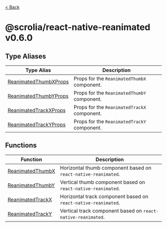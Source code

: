 [< Back](../../README.md)

# @scrolia/react-native-reanimated v0.6.0

## Type Aliases

| Type Alias | Description |
| ------ | ------ |
| [ReanimatedThumbXProps](type-aliases/ReanimatedThumbXProps.md) | Props for the `ReanimatedThumbX` component. |
| [ReanimatedThumbYProps](type-aliases/ReanimatedThumbYProps.md) | Props for the `ReanimatedThumbY` component. |
| [ReanimatedTrackXProps](type-aliases/ReanimatedTrackXProps.md) | Props for the `ReanimatedTrackX` component. |
| [ReanimatedTrackYProps](type-aliases/ReanimatedTrackYProps.md) | Props for the `ReanimatedTrackY` component. |

## Functions

| Function | Description |
| ------ | ------ |
| [ReanimatedThumbX](functions/ReanimatedThumbX.md) | Horizontal thumb component based on `react-native-reanimated`. |
| [ReanimatedThumbY](functions/ReanimatedThumbY.md) | Vertical thumb component based on `react-native-reanimated`. |
| [ReanimatedTrackX](functions/ReanimatedTrackX.md) | Horizontal track component based on `react-native-reanimated`. |
| [ReanimatedTrackY](functions/ReanimatedTrackY.md) | Vertical track component based on `react-native-reanimated`. |
